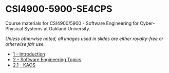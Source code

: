 # CSI4900-5900-SE4CPS

Course materials for CSI4900/5900 - Software Engineering for Cyber-Physical Systems at Oakland University.

*Unless otherwise noted, all images used in slides are either royalty-free or otherwise fair use.*

- [1 - Introduction](slides/CSI4900-Class1-Introduction.html)
- [2 - Software Engineering Topics](slides/CSI4900-Class2-SE-topics.html)
- [2.1 - KAOS](slides/CSI4900-Class2.1-KAOS.html)

